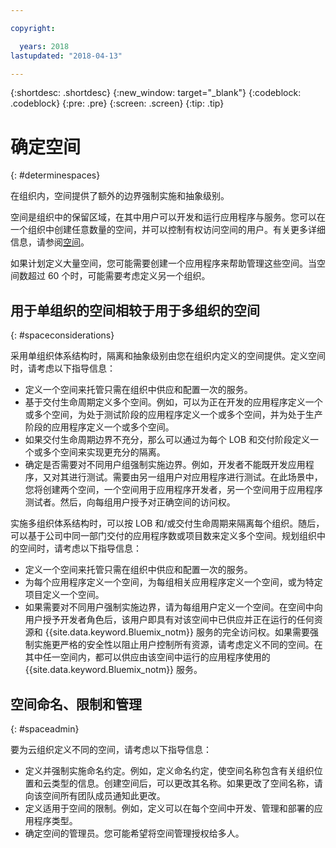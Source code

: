 ```yaml
---

copyright:

  years: 2018
lastupdated: "2018-04-13"

---
```


{:shortdesc: .shortdesc}
{:new_window: target="_blank"}
{:codeblock: .codeblock}
{:pre: .pre}
{:screen: .screen}
{:tip: .tip}

# 确定空间
{: #determinespaces}

在组织内，空间提供了额外的边界强制实施和抽象级别。

空间是组织中的保留区域，在其中用户可以开发和运行应用程序与服务。您可以在一个组织中创建任意数量的空间，并可以控制有权访问空间的用户。有关更多详细信息，请参阅[空间](/docs/account/orgs_spaces.html#orgsspacesusers)。

如果计划定义大量空间，您可能需要创建一个应用程序来帮助管理这些空间。当空间数超过 60 个时，可能需要考虑定义另一个组织。

## 用于单组织的空间相较于用于多组织的空间
{: #spaceconsiderations}

采用单组织体系结构时，隔离和抽象级别由您在组织内定义的空间提供。定义空间时，请考虑以下指导信息：

* 定义一个空间来托管只需在组织中供应和配置一次的服务。
* 基于交付生命周期定义多个空间。例如，可以为正在开发的应用程序定义一个或多个空间，为处于测试阶段的应用程序定义一个或多个空间，并为处于生产阶段的应用程序定义一个或多个空间。
* 如果交付生命周期边界不充分，那么可以通过为每个 LOB 和交付阶段定义一个或多个空间来实现更充分的隔离。
* 确定是否需要对不同用户组强制实施边界。例如，开发者不能既开发应用程序，又对其进行测试。需要由另一组用户对应用程序进行测试。在此场景中，您将创建两个空间，一个空间用于应用程序开发者，另一个空间用于应用程序测试者。然后，向每组用户授予对正确空间的访问权。

实施多组织体系结构时，可以按 LOB 和/或交付生命周期来隔离每个组织。随后，可以基于公司中同一部门交付的应用程序数或项目数来定义多个空间。规划组织中的空间时，请考虑以下指导信息：

* 定义一个空间来托管只需在组织中供应和配置一次的服务。
* 为每个应用程序定义一个空间，为每组相关应用程序定义一个空间，或为特定项目定义一个空间。
* 如果需要对不同用户强制实施边界，请为每组用户定义一个空间。在空间中向用户授予开发者角色后，该用户即具有对该空间中已供应并正在运行的任何资源和 {{site.data.keyword.Bluemix_notm}} 服务的完全访问权。如果需要强制实施更严格的安全性以阻止用户控制所有资源，请考虑定义不同的空间。在其中任一空间内，都可以供应由该空间中运行的应用程序使用的 {{site.data.keyword.Bluemix_notm}} 服务。

## 空间命名、限制和管理
{: #spaceadmin}

要为云组织定义不同的空间，请考虑以下指导信息：

* 定义并强制实施命名约定。例如，定义命名约定，使空间名称包含有关组织位置和云类型的信息。创建空间后，可以更改其名称。如果更改了空间名称，请向该空间所有团队成员通知此更改。
* 定义适用于空间的限制。例如，定义可以在每个空间中开发、管理和部署的应用程序类型。
* 确定空间的管理员。您可能希望将空间管理授权给多人。
